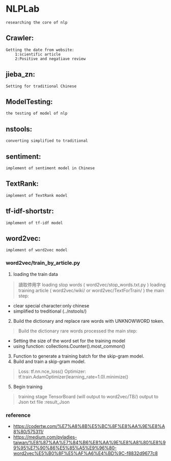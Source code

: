 # NLPLab
	researching the core of nlp



## Crawler:
	Getting the date from website:
		1:scientific article
		2:Positive and negatiave review

## jieba_zn:
	Setting for traditional Chinese

## ModelTesting:
	the testing of model of nlp

## nstools:
	converting simplified to traditional

## sentiment:
	implement of sentiment model in Chinese

## TextRank:
	implement of TextRank model

## tf-idf-shortstr:
	implement of tf-idf model

## word2vec:
	implement of word2vec model

### word2vec/train_by_article.py
1. loading the train data
>  讀取停用字 loading stop words ( word2vec/stop_words.txt.py )
>  loading training article ( word2vec/wiki/ or word2vec/TextForTrain/ )
the main step:
* clear special character:only chinese
* simplified to treditional (../nstools/)

2. Build the dictionary and replace rare words with UNKNOWWORD token.
>  Build the dictionary
>  rare words processed
the main step:
* Setting the size of the word set for the training model
* using function: collections.Counter().most_common()
3. Function to generate a training batch for the skip-gram model.
4. Build and train a skip-gram model.
> Loss: tf.nn.nce_loss()
> Optimizer: tf.train.AdamOptimizer(learning_rate=1.0).minimize()
5. Begin training
> training stage
> TensorBoard (will output to word2vec/TB/)
> output to Json txt file :result_Json
	





### reference 
- https://codertw.com/%E7%A8%8B%E5%BC%8F%E8%AA%9E%E8%A8%80/575311/
- https://medium.com/pyladies-taiwan/%E8%87%AA%E7%84%B6%E8%AA%9E%E8%A8%80%E8%99%95%E7%90%86%E5%85%A5%E9%96%80-word2vec%E5%B0%8F%E5%AF%A6%E4%BD%9C-f8832d9677c8

